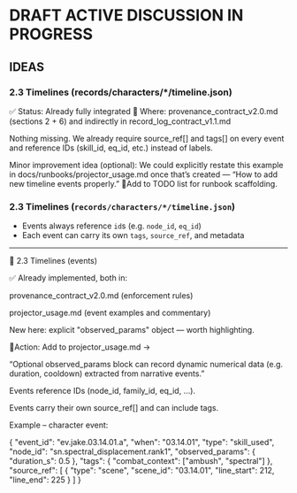 # DRAFT ACTIVE DISCUSSION IN PROGRESS

## IDEAS

### 2.3 Timelines (records/characters/*/timeline.json)

✅ Status: Already fully integrated
🧩 Where: provenance_contract_v2.0.md (sections 2 + 6) and indirectly in record_log_contract_v1.1.md

Nothing missing.
We already require source_ref[] and tags[] on every event and reference IDs (skill_id, eq_id, etc.) instead of labels.

Minor improvement idea (optional):
We could explicitly restate this example in docs/runbooks/projector_usage.md once that’s created — “How to add new timeline events properly.”
📍Add to TODO list for runbook scaffolding.

### 2.3 Timelines (`records/characters/*/timeline.json`)

- Events always reference `id`s (e.g. `node_id`, `eq_id`)
- Each event can carry its own `tags`, `source_ref`, and metadata

---

🧩 2.3 Timelines (events)

✅ Already implemented, both in:

provenance_contract_v2.0.md (enforcement rules)

projector_usage.md (event examples and commentary)

New here: explicit "observed_params" object — worth highlighting.

📍Action:
Add to projector_usage.md →

“Optional observed_params block can record dynamic numerical data (e.g. duration, cooldown) extracted from narrative events.”

Events reference IDs (node_id, family_id, eq_id, …).

Events carry their own source_ref[] and can include tags.

Example – character event:

{
  "event_id": "ev.jake.03.14.01.a",
  "when": "03.14.01",
  "type": "skill_used",
  "node_id": "sn.spectral_displacement.rank1",
  "observed_params": { "duration_s": 0.5 },
  "tags": { "combat_context": ["ambush", "spectral"] },
  "source_ref": [
    { "type": "scene", "scene_id": "03.14.01", "line_start": 212, "line_end": 225 }
  ]
}
